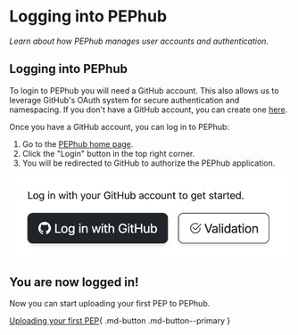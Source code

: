 # Logging into PEPhub
*Learn about how PEPhub manages user accounts and authentication.*

## Logging into PEPhub
To login to PEPhub you will need a GitHub account. This also allows us to leverage GitHub's OAuth system for secure authentication and namespacing. If you don't have a GitHub account, you can create one [here](https://github.com/signup).

Once you have a GitHub account, you can log in to PEPhub:

1. Go to the [PEPhub home page](https://pephub.databio.org).
2. Click the "Login" button in the top right corner.
3. You will be redirected to GitHub to authorize the PEPhub application.

![PEPhub login button](../img/login.png)

## You are now logged in!
Now you can start uploading your first PEP to PEPhub.

[Uploading your first PEP](/pephub/user/uploading){ .md-button .md-button--primary }